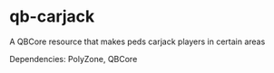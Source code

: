 # qb-carjack
A QBCore resource that makes peds carjack players in certain areas

Dependencies:
PolyZone, QBCore
